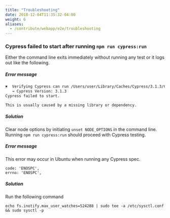 ```yaml
---
title: "Troubleshooting"
date: 2018-12-04T11:35:32-04:00
weight: 6
aliases:
  - /contribute/webapp/e2e/troubleshooting
---
```


### Cypress failed to start after running `npm run cypress:run`

Either the command line exits immediately without running any test or it logs out like the following.

##### Error message

```sh
✖  Verifying Cypress can run /Users/user/Library/Caches/Cypress/3.1.3/Cypress.app
   → Cypress Version: 3.1.3
Cypress failed to start.

This is usually caused by a missing library or dependency.
```

##### Solution

Clear node options by initiating `unset NODE_OPTIONS` in the command line. Running `npm run cypress:run` should proceed with Cypress testing.

##### Error message

This error may occur in Ubuntu when running any Cypress spec.

```
code: 'ENOSPC',
errno: 'ENOSPC',
```
##### Solution

Run the following command

```
echo fs.inotify.max_user_watches=524288 | sudo tee -a /etc/sysctl.conf && sudo sysctl -p
```
